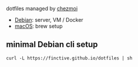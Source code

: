 dotfiles managed by [chezmoi](https://www.chezmoi.io/install/)

- [Debian](https://github.com/FINCTIVE/dotfiles/tree/main/debian): server, VM / Docker
- [macOS](https://github.com/FINCTIVE/dotfiles/tree/main/mac): brew setup

## minimal Debian cli setup

```
curl -L https://finctive.github.io/dotfiles | sh
```